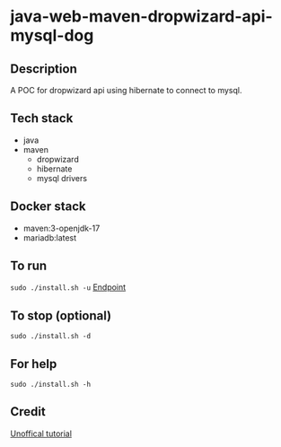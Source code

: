 # java-web-maven-dropwizard-api-mysql-dog

## Description
A POC for dropwizard api using hibernate to connect to mysql.

## Tech stack
- java
- maven
  - dropwizard
  - hibernate
  - mysql drivers

## Docker stack
- maven:3-openjdk-17
- mariadb:latest

## To run
`sudo ./install.sh -u`
[Endpoint](http://localhost/dogs)

## To stop (optional)
`sudo ./install.sh -d`

## For help
`sudo ./install.sh -h`

## Credit
[Unoffical tutorial](https://nulpointerexception.com/2018/07/12/dropwizard-apis-to-read-write-from-database-using-hibernate/)
